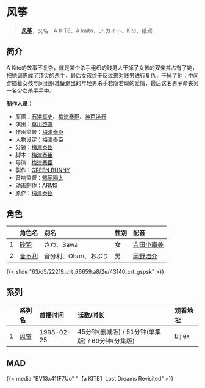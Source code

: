 # 风筝


> <u>**[风筝](https://bgm.tv/subject/25469)**</u>，又名：A KITE、A kaito、ア カイト、Kite、纸鸢

## 简介

A Kite的故事不复杂，就是某个杀手组织的贱男人干掉了女孩的双亲并占有了她，把她训练成了顶尖的杀手，最后女孩终于反过来对贱男进行复仇，干掉了他；中间穿插着女孩与同组织准备退出的年轻男杀手若隐若现的爱情，最后这名男子命丧另一名少女杀手手中。

**制作人员：**
- 原画：[石浜真史](https://bgm.tv/person/1370)、[梅津泰臣](https://bgm.tv/person/1354)、[神戸洋行](https://bgm.tv/person/3678)
- 演出：[草川啓造](https://bgm.tv/person/2913)
- 作画监督：[梅津泰臣](https://bgm.tv/person/1354)
- 人物设定：[梅津泰臣](https://bgm.tv/person/1354)
- 分镜：[梅津泰臣](https://bgm.tv/person/1354)
- 脚本：[梅津泰臣](https://bgm.tv/person/1354)
- 导演：[梅津泰臣](https://bgm.tv/person/1354)
- 製作：[GREEN BUNNY](https://bgm.tv/person/2081)
- 音响监督：[鶴岡陽太](https://bgm.tv/person/29)
- 动画制作：[ARMS](https://bgm.tv/person/1436)
- 原作：[梅津泰臣](https://bgm.tv/person/1354)

## 角色

|     |   角色名   |   别名  | 性别 |  配音  |
|:--- |:------  |:----      |:---  |:--   |
| 1 | [砂羽](https://bgm.tv/character/22219) | さわ、Sawa | 女 | [吉田小南美](https://bgm.tv/person/4220) |
| 2 | [音不利](https://bgm.tv/character/43140) | 音分利、Oburi、おぶり | 男 | [岡野浩介](https://bgm.tv/person/3937) |

{{< slide "63/d5/22219_crt_66659,a8/2e/43140_crt_gspsk" >}}

## 系列

|     | 系列名                                | 首播时间       | 话数/时长                             | 观看地址                                    |
| :-- | :--------------------------------- | :--------- | :-------------------------------- | :-------------------------------------- |
| 1   | [风筝](https://bgm.tv/subject/25469) | 1998-02-25 | 45分钟(删减版) / 51分钟(单集版) / 60分钟(分集版) | [bljiex](https://svip.bljiex.cc/?wd=风筝) |

## MAD

{{< media  "BV13x411F7Uo"
"【a KITE】Lost Dreams Revisited"  >}}
